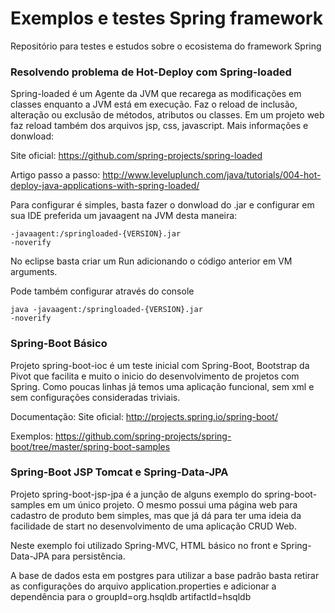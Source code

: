 Exemplos e testes Spring framework
=============

Repositório para testes e estudos sobre o ecosistema do framework Spring 

<h3>Resolvendo problema de Hot-Deploy com Spring-loaded</h3>

Spring-loaded é um Agente da JVM que recarega as modificações em classes enquanto a JVM está em execução. Faz o reload de inclusão, alteração ou exclusão de métodos, atributos ou classes. Em um projeto web faz reload também dos arquivos jsp, css, javascript. Mais informações e donwload: 

Site oficial: https://github.com/spring-projects/spring-loaded

Artigo passo a passo: http://www.leveluplunch.com/java/tutorials/004-hot-deploy-java-applications-with-spring-loaded/

Para configurar é simples, basta fazer o donwload do .jar e configurar em sua IDE preferida um javaagent na JVM desta maneira:

<code>-javaagent:<pathTo>/springloaded-{VERSION}.jar -noverify</code>

No eclipse basta criar um Run adicionando o código anterior em VM arguments.

Pode também configurar através do console

<code>java -javaagent:<pathTo>/springloaded-{VERSION}.jar -noverify</code>

<h3>Spring-Boot Básico</h3>

Projeto spring-boot-ioc é um teste inicial com Spring-Boot, Bootstrap da Pivot que facilita e muito o inicio do desenvolvimento de projetos com Spring. Como poucas linhas já temos uma aplicação funcional, sem xml e sem configurações consideradas triviais.

Documentação:
Site oficial: http://projects.spring.io/spring-boot/

Exemplos: https://github.com/spring-projects/spring-boot/tree/master/spring-boot-samples

<h3>Spring-Boot JSP Tomcat e Spring-Data-JPA</h3>

Projeto spring-boot-jsp-jpa é a junção de alguns exemplo do spring-boot-samples em um único projeto. O mesmo possui uma página web para cadastro de produto bem simples, mas que já dá para ter uma ideia da facilidade de start no desenvolvimento de uma aplicação CRUD Web.

Neste exemplo foi utilizado Spring-MVC, HTML básico no front e Spring-Data-JPA para persistência.

A base de dados esta em postgres para utilizar a base padrão basta retirar as configurações do arquivo application.properties e adicionar a dependência para o groupId=org.hsqldb artifactId=hsqldb

